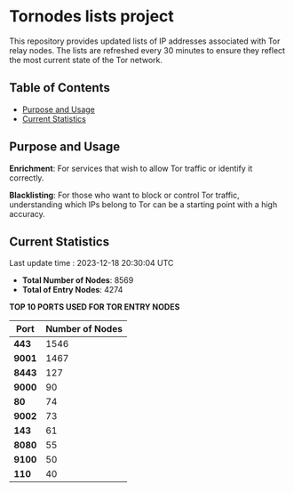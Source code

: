 # Tornodes lists project

This repository provides updated lists of IP addresses associated with Tor relay nodes. The lists are refreshed every 30 minutes to ensure they reflect the most current state of the Tor network.

## Table of Contents

- [Purpose and Usage](#purpose-and-usage)
- [Current Statistics](#current-statistics)


## Purpose and Usage

**Enrichment**: For services that wish to allow Tor traffic or identify it correctly.

**Blacklisting**: For those who want to block or control Tor traffic, understanding which IPs belong to Tor can be a starting point with a high accuracy.

## Current Statistics

Last update time : 2023-12-18 20:30:04 UTC

- **Total Number of Nodes**: 8569
- **Total of Entry Nodes**: 4274

**TOP 10 PORTS USED FOR TOR ENTRY NODES**

| **Port** | **Number of Nodes** |
|------|-----------------|
| **443**   | 1546  |
| **9001**   | 1467  |
| **8443**   | 127  |
| **9000**   | 90  |
| **80**   | 74  |
| **9002**   | 73  |
| **143**   | 61  |
| **8080**   | 55  |
| **9100**   | 50  |
| **110**   | 40  |

